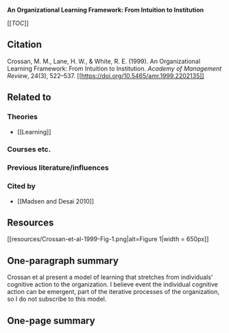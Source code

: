 **An Organizational Learning Framework: From Intuition to Institution**

[[_TOC_]]

## Citation
Crossan, M. M., Lane, H. W., & White, R. E. (1999). An Organizational Learning Framework: From Intuition to Institution. *Academy of Management Review*, 24(3), 522–537. [[https://doi.org/10.5465/amr.1999.2202135]]

## Related to

### Theories
* [[Learning]]

### Courses etc.

### Previous literature/influences

### Cited by
* [[Madsen and Desai 2010]]

## Resources
[[resources/Crossan-et-al-1999-Fig-1.png|alt=Figure 1|width = 650px]]

## One-paragraph summary

Crossan et al present a model of learning that stretches from individuals' cognitive action to the organization. I believe event the individual cognitive action can be emergent, part of the iterative processes of the organization, so I do not subscribe to this model.

## One-page summary